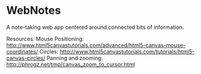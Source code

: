 WebNotes
========

A note-taking web app centered around connected bits of information.

Resources:
Mouse Positioning: http://www.html5canvastutorials.com/advanced/html5-canvas-mouse-coordinates/
Circles: http://www.html5canvastutorials.com/tutorials/html5-canvas-circles/
Panning and zooming: http://phrogz.net/tmp/canvas_zoom_to_cursor.html